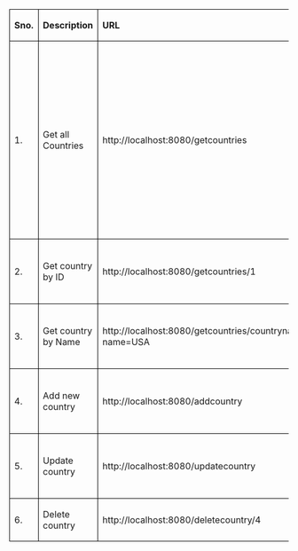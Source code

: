 <!DOCTYPE html>
<html lang="en">
<head>
    <meta charset="UTF-8">
    <style>
        table{
            border-collapse: collapse;
            width: 100%;
                }
        th, td{
        border: 1px solid black;
        padding: 8px;
        text-align: left;
        }
    </style>
    <title>Countries API</title>
</head>
<body>
<table>
    <!-- Headers -->
    <tr>
        <th>Sno.</th>
        <th>Description</th>
        <th>URL</th>
        <th>Request Type</th>
        <th>Request Body</th>
        <th>Response</th>
    </tr>
    <!-- Get all countries -->
    <tr>
        <td>1.</td>
        <td>Get all Countries</td>
        <td>http://localhost:8080/getcountries</td>
        <td>GET</td>
        <td>N/A</td>
        <td>[<br>
                {<br>
                 "id":1,<br>
                 "countryName":"India",<br>
                 "countryCapital":"Delhi"<br>
                },<br>
                {<br>
                "id":2,<br>
                "countryName":"USA",<br>
                "countryCapital":"Washington"<br>
                },<br>
                {<br>
                "id":3,<br>
                "countryName":"England",<br>
                "countryCapital":"London"<br>
                }<br>
            ]</td>
    </tr>
    <!-- Get country by ID -->
    <tr>
        <td>2.</td>
        <td>Get country by ID</td>
        <td>http://localhost:8080/getcountries/1</td>
        <td>GET</td>
        <td>N/A</td>
        <td>
            {<br>
            "id":1,<br>
            "countryName":"India",<br>
            "countryCapital":"Delhi"<br>
            }<br>
        </td>
    </tr>
    <!-- Get country by Name -->
    <tr>
        <td>3.</td>
        <td>Get country by Name</td>
        <td>http://localhost:8080/getcountries/countryname?name=USA</td>
        <td>GET</td>
        <td>N/A</td>
        <td>
            {<br>
            "id":2,<br>
            "countryName":"USA",<br>
            "countryCapital":"Washington"<br>
            }<br>
        </td>
    </tr>
    <!-- Add new country -->
    <tr>
        <td>4.</td>
        <td>Add new country</td>
        <td>http://localhost:8080/addcountry</td>
        <td>POST</td>
        <td>{<br>
                "countryName":"Italy",<br>
                "countryCapital":"Rome"<br>
            }</td>
        <td>
            {<br>
            "id":"4",<br>
            "countryName":"Italy",<br>
            "countryCapital":"Rome"<br>
            }
        </td>
    </tr>
    <!-- Update country -->
    <tr>
        <td>5.</td>
        <td>Update country</td>
        <td>http://localhost:8080/updatecountry</td>
        <td>PUT</td>
        <td>{<br>
                "id":"4",<br>
                "countryName":"Japan",<br>
                "countryCapital":"Tokyo"<br>
            }</td>
        <td>{<br>
            "id":"4",<br>
            "countryName":"Japan",<br>
            "countryCapital":"Tokyo"<br>
            }</td>
    </tr>
    <!-- Delete country -->
    <tr>
        <td>6.</td>
        <td>Delete country</td>
        <td>http://localhost:8080/deletecountry/4</td>
        <td>DELETE</td>
        <td></td>
        <td>
            {<br>
            "message":"Country deleted"<br>
            }
        </td>
    </tr>
</table>
</body>
</html>